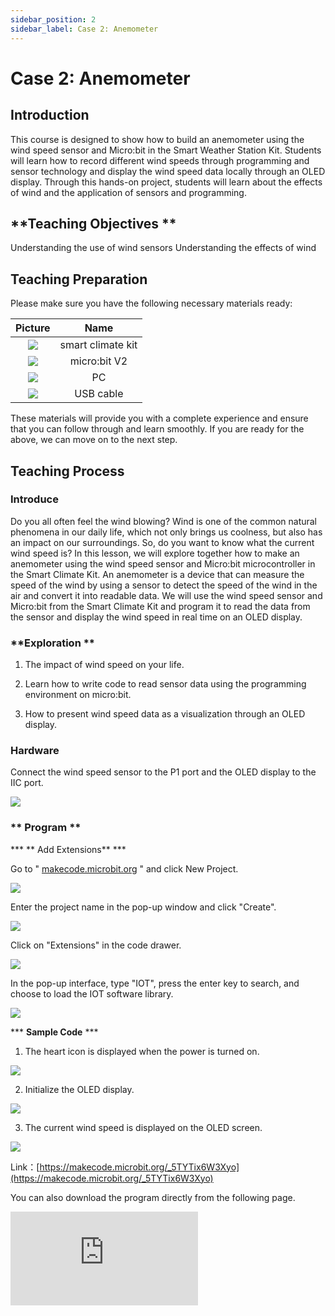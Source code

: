 ```yaml
---
sidebar_position: 2
sidebar_label: Case 2: Anemometer
---
```


# **Case 2: Anemometer**

## Introduction

This course is designed to show how to build an anemometer using the wind speed sensor and Micro:bit in the Smart Weather Station Kit. Students will learn how to record different wind speeds through programming and sensor technology and display the wind speed data locally through an OLED display. Through this hands-on project, students will learn about the effects of wind and the application of sensors and programming.

## **Teaching Objectives **

Understanding the use of wind sensors
Understanding the effects of wind

## **Teaching Preparation**

Please make sure you have the following necessary materials ready:

| Picture | Name |
| :-: | :-: |
| ![](./images/microbit-smart-climate-kit-case-01-02.png) | smart climate kit |
| ![](./images/microbit-smart-climate-kit-case-01-03.png) | micro:bit V2 |
| ![](./images/microbit-smart-climate-kit-case-01-04.png) | PC |
| ![](./images/microbit-smart-climate-kit-case-01-05.png) | USB cable |

These materials will provide you with a complete experience and ensure that you can follow through and learn smoothly. If you are ready for the above, we can move on to the next step.

## **Teaching Process**

### **Introduce**

Do you all often feel the wind blowing? Wind is one of the common natural phenomena in our daily life, which not only brings us coolness, but also has an impact on our surroundings. So, do you want to know what the current wind speed is? In this lesson, we will explore together how to make an anemometer using the wind speed sensor and Micro:bit microcontroller in the Smart Climate Kit.
An anemometer is a device that can measure the speed of the wind by using a sensor to detect the speed of the wind in the air and convert it into readable data. We will use the wind speed sensor and Micro:bit from the Smart Climate Kit and program it to read the data from the sensor and display the wind speed in real time on an OLED display.

### **Exploration **

1. The impact of wind speed on your life.

2. Learn how to write code to read sensor data using the programming environment on micro:bit.
3. How to present wind speed data as a visualization through an OLED display.

### Hardware

Connect the wind speed sensor to the P1 port and the OLED display to the IIC port.

![](./images/microbit-smart-climate-kit-case-02-06.png)

### ** Program **

*** ** Add Extensions** ***

Go to " [makecode.microbit.org](https://makecode.microbit.org/) " and click New Project.

![](./images/smart-weather-station-kit-add-extension-01.png)

Enter the project name in the pop-up window and click "Create".

![](./images/smart-weather-station-kit-add-extension-02.png)

Click on "Extensions" in the code drawer.

![](./images/smart-weather-station-kit-add-extension-03.png)

In the pop-up interface, type "IOT", press the enter key to search, and choose to load the IOT software library.

![](./images/smart-weather-station-kit-add-extension-04.png)

*** **Sample Code**  ***

1. The heart icon is displayed when the power is turned on.

![](./images/microbit-smart-climate-kit-case-02-07.png)

2. Initialize the OLED display.

![](./images/microbit-smart-climate-kit-case-02-08.png)

3. The current wind speed is displayed on the OLED screen.

![](./images/microbit-smart-climate-kit-case-02-09.png)

Link：[https://makecode.microbit.org/_5TYTix6W3Xyo](https://makecode.microbit.org/_5TYTix6W3Xyo)

You can also download the program directly from the following page.

<div
    style={{
        position: 'relative',
        paddingBottom: '60%',
        overflow: 'hidden',
    }}
>
    <iframe
        src="https://makecode.microbit.org/_5TYTix6W3Xyo"
        frameborder="0"
        sandbox="allow-popups allow-forms allow-scripts allow-same-origin"
        style={{
            position: 'absolute',
            width: '100%',
            height: '100%',
        }}
    />
</div>
*** **Download Programs** ***

Use the USB cable to connect the PC to the micro:bit V2.

![](./images/connect-microbit.gif)

After a successful connection, a disk drive named `MICROBIT` is recognized on the computer.

![](./images/microbit-drive.png)

Click on the bottom left corner and select `Connect Device`.

![](./images/download-02.png)

Click![](./images/download-03.png)。

![](./images/download-04.png)

Click![](./images/download-05.png)。

![](./images/download-06.png)


Select `BBC micro:bit CMSIS-DAP` in the pop-up window, and then select “Connect”, so far, the micro:bit has been connected successfully.

![](./images/download-07.png)

Click to download the program.

![](./images/download-08.png)

### **Teamwork and Showcases **

Students are divided into small groups and work together to create and program cases.
Students are encouraged to cooperate, communicate and share their experiences with each other.
Each group will have the opportunity to present the cases they have produced and demonstrate them to the other groups.

*** **Expected results: When connected to the power supply, the micro:bit displays the heart icon first and then the current wind speed on the OLED display according to the current wind speed.** ***

（GIF动图）

### ** Relection **

Review the course content and remind students what knowledge and skills they have acquired.
Lead students in a discussion about the problems and difficulties they encountered during the making of their productions and how they solved them.
Guide students to think about how wind affects people's lives at different wind speeds.

## **Extended Knowledge**

### **The Impact of Wind Speed on Life**

Wind speed is the speed at which the wind moves and it has a wide range of effects on our lives and surroundings. Here are some examples of how wind speed affects our lives:
Temperature perception: when the wind speed is high, the wind takes away the hot air around us, making us feel cooler. This is why a light breeze can provide a sense of comfort on a hot summer day.
Natural ventilation: Proper wind speed promotes air circulation and helps ventilate the room. In the absence of air conditioning or fans, a breeze can help people feel refreshed and reduce the feeling of stuffiness.
Wind energy utilization: High wind speed is important for wind energy generation. With wind turbines, wind can be converted into electricity, providing renewable and clean energy for our energy needs.
Transportation: Wind speeds have a significant impact on modes of transportation such as aviation and navigation. Strong winds and storms can cause flights to be delayed or canceled, and ships need to adjust their direction and speed depending on wind speed.
Plant Propagation: Wind can help plants spread pollen and seeds. Some plants rely on wind to spread pollen to other flowers for reproduction. Wind can also help plants spread their populations by dispersing their seeds far from their parent plant.
Weather Change: Wind speed is an important factor in weather systems that can affect temperature, precipitation, and cloud formation. For example, strong winds can change the shape and speed of cloud formation and also have an effect on precipitation distribution.
These are just some of the common effects of wind speed on life. In fact, wind speed is also closely related to the fields of meteorology, environment and building design. By understanding the effects of wind speed, we can better adapt to and utilize the natural environment to create better conditions for our life and work.

### **Classes Corresponding to Wind Speed**

Wind speeds are usually described in terms of different classes, which are based on the internationally widely used wind scale. The following are common classes corresponding to wind speeds:
No wind (Calm): wind speed less than 1 knot (less than 1.15 km/h).
Characteristics: Leaves are still and smoke is straight up. Light breeze: wind speeds of 1-3 knots (1.15-3.45 km/h).
Characteristics: Leaves are swaying slightly and you can feel the breeze blowing. Gentle breeze: Wind speed 4-6 knots (4.6-7.75 km/h).
Characteristics: Leaves and twigs sway and a noticeable wind can be felt. Moderate breeze: wind speeds of 7-10 knots (8.05-11.5 km/h).
Characteristics: Branches and larger leaves swing and a noticeable wind is felt. Fresh breeze: wind speeds of 11-16 knots (12.65-18.5 km/h).
Characteristics: Whole tree shakes, wind blows with some difficulty. Strong breeze: wind speed 17-21 knots (19.55-24.4 km/h).
Characteristics: Trees shake, some difficulty in walking. High wind: Wind speed 22-27 knots (25.3-31.15 km/h).
Characteristics: Difficulty in walking, noticeable resistance when the wind is blowing. Gale: Wind speed 28-33 knots (32.2-38.25 km/h).
Characteristics: Trees shake and walking is difficult. Strong gale: Wind speed 34-40 knots (39.15-46.3 km/h).
Characteristics: Trees sway and walking is difficult. Storm: Wind speed 41-47 knots (47.2-54.35 km/h).
Characteristics: Trees are broken and walking is extremely difficult. Hurricane: Wind speed greater than or equal to 48 knots (55.45 km/h or more).
Characteristics: Destructive storms that severely affect people and buildings. These wind ratings can help people understand and describe the strength of the wind and provide important references in weather forecasting, marine navigation, and outdoor activities. It should be noted that the actual impact of wind speed also depends on other factors, such as wind direction and topography.

